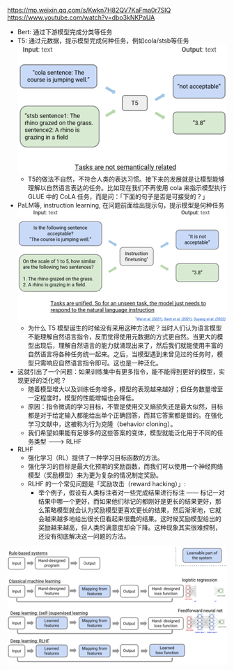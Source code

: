 https://mp.weixin.qq.com/s/Kwkn7H82QV7KaFma0r7SlQ
https://www.youtube.com/watch?v=dbo3kNKPaUA

- Bert: 通过下游模型完成分类等任务
- T5: 通过元数据，提示模型完成何种任务，例如cola/stsb等任务
    ![t5meta](images/t5meta.png)
    - T5的做法不自然，不符合人类的表达习惯。接下来的发展就是让模型能够理解以自然语言表达的任务。比如现在我们不再使用 cola 来指示模型执行 GLUE 中的 CoLA 任务，而是问：「下面的句子是否是可接受的？」
- PaLM等, instruction learning, 在问题前面给出提示句，提示模型是何种任务
    ![instruction](images/instruction.png)
    - 为什么 T5 模型诞生的时候没有采用这种方法呢？当时人们认为语言模型不能理解自然语言指令，反而觉得使用元数据的方式更自然。当更大的模型出现后，理解自然语言的能力就涌现出来了，然后我们就能使用丰富的自然语言将各种任务统一起来。之后，当模型遇到未曾见过的任务时，模型只需响应自然语言指令即可。这也是一种泛化。
- 这就引出了一个问题：如果训练集中有更多指令，能不能得到更好的模型，实现更好的泛化呢？
    - 随着模型增大以及训练任务增多，模型的表现越来越好；但任务数量增至一定程度时，模型的性能增幅也会降低。
    - 原因：指令微调的学习目标，不管是使用交叉熵损失还是最大似然，目标都是对于给定输入都能给出单个正确回答，而其它答案都是错的。在强化学习文献中，这被称为行为克隆（behavior cloning）。
    - 我们希望如果能有足够多的这些答案的变体，模型就能泛化用于不同的任务类型 ---> RLHF
- RLHF
    - 强化学习（RL）提供了一种学习目标函数的方法。
    - 强化学习的目标是最大化预期的奖励函数，而我们可以使用一个神经网络模型（奖励模型）来为更为复杂的情况制定奖励。
    - RLHF 的一个常见问题是「奖励攻击（reward hacking）」:
        - 举个例子，假设有人类标注者对一些完成结果进行标注 —— 标记一对结果中哪一个更好，而如果他们标记的都刚好是更长的结果更好，那么策略模型就会认为奖励模型更喜欢更长的结果，然后渐渐地，它就会越来越多地给出很长但看起来很蠢的结果。这时候奖励模型给出的奖励越来越高，但人类的满意度却会下降。这种现象其实很难控制，还没有彻底解决这一问题的方法。

![microsoft deepblue](images/deepblue.png)